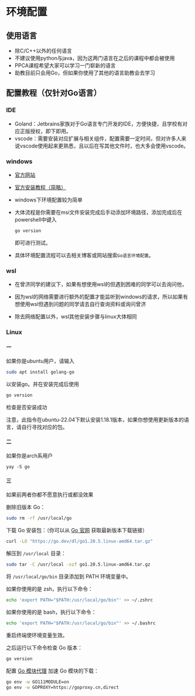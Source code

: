 # 环境配置

## 使用语言

- 除C/C++以外的任何语言
- 不建议使用python与java，因为这两门语言在之后的课程中都会被使用
- PPCA课程希望大家可以学习一门崭新的语言
- 助教目前只会用Go，但如果你使用了其他的语言助教会去学习



## 配置教程（仅针对Go语言）

### IDE

- Goland：Jetbrains家族对于Go语言专门开发的IDE，方便快捷，且学校有对应正版授权，即下即用。
- vscode：需要安装对应扩展与相关组件，配置需要一定时间，但对许多人来说vscode使用起来更熟悉，且以后在写其他文件时，也大多会使用vscode。

### windows

- [官方网站](https://golang.google.cn/)

- [官方安装教程（简略）](https://golang.google.cn/doc/install)

- windows下环境配置较为简单

- 大体流程是你需要在msi文件安装完成后手动添加环境路径，添加完成后在powershell中键入

  ```bash
  go version
  ```

  即可进行测试。

- 具体环境配置流程可以去相关博客或网站搜索`Go语言环境配置`。

### wsl

- 在曾济同学的建议下，如果有想使用wsl的但遇到困难的同学可以去询问他，

- 因为wsl的网络需要进行额外的配置才能监听到windows的请求，所以如果有想使用wsl但遇到问题的同学请去自行查询资料或询问曾济
- 除去网络配置以外，wsl其他安装步骤与linux大体相同

### Linux

#### 一

如果你是ubuntu用户，请输入

```bash
sudo apt install golang-go
```

以安装go。并在安装完成后使用

``` bash
go version
```

检查是否安装成功

注意，此指令在ubuntu-22.04下默认安装1.18.1版本，如果你想使用更新版本的语言，请自行寻找对应的包。

#### 二

如果你是arch系用户

```
yay -S go
```

#### 三

如果前两者你都不愿意执行或都没效果

删除旧版本 Go：

```bash
sudo rm -rf /usr/local/go
```

下载 Go 安装包：（你可以从 [Go 官网](https://go.dev/dl/) 获取最新版本下载链接）

```bash
curl -LO "https://go.dev/dl/go1.20.5.linux-amd64.tar.gz"
```

解压到 `/usr/local` 目录：

```bash
sudo tar -C /usr/local -xzf go1.20.5.linux-amd64.tar.gz
```

将 `/usr/local/go/bin` 目录添加到 PATH 环境变量中。

如果你使用的是 zsh，执行以下命令：

```bash
echo 'export PATH="$PATH:/usr/local/go/bin"' >> ~/.zshrc
```

如果你使用的是 bash，执行以下命令：

```bash
echo 'export PATH="$PATH:/usr/local/go/bin"' >> ~/.bashrc
```

重启终端使环境变量生效。

之后运行以下命令检查 Go 版本：

```bash
go version
```

配置 [Go 模块代理](https://goproxy.cn/) 加速 Go 模块的下载：

```bash
go env -w GO111MODULE=on
go env -w GOPROXY=https://goproxy.cn,direct
```